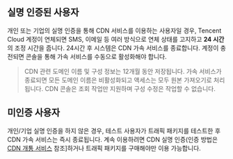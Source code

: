 ## 실명 인증된 사용자
개인 또는 기업의 실명 인증을 통해 CDN 서비스를 이용하는 사용자일 경우, Tencent Cloud 계정이 연체되면 SMS, 이메일 등 여러 방식으로 연체 상태를 고지하고 **24 시간**의 조정 시간을 줍니다. 24시간 후 시스템은 CDN 가속 서비스를 종료합니다. 계정이 충전되면 콘솔을 통해 가속 서비스를 수동으로 활성화해야 합니다.
>CDN 관련 도메인 이름 및 구성 정보는 12개월 동안 저장됩니다. 가속 서비스가 종료되면 모든 도메인 이름은 비활성화되고 액세스는 모두 원본 가져오기로 처리됩니다. CDN 콘솔은 조회 작업만 지원하며 구성 수정은 작업할 수 없습니다.

## 미인증 사용자
개인/기업 실명 인증을 하지 않은 경우, 테스트 사용자가 트래픽 패키지를 테스트한 후 CDN 가속 서비스는 즉시 종료됩니다. 계속 이용하려면 CDN 실명 인증(인증 방법은 [CDN 개통 서비스](https://intl.cloud.tencent.com/document/product/228/3149) 참조]하거나 트래픽 패키지를 구매해야만 이용 가능합니다.

